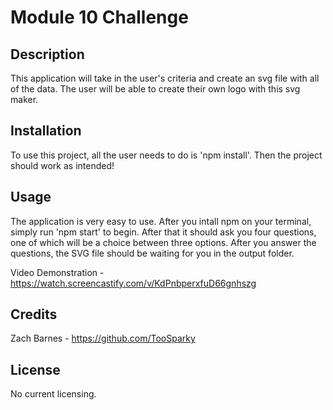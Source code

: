 # Module 10 Challenge

## Description

This application will take in the user's criteria and create an svg file with all of the data. The user will be able to create their own logo with this svg maker. 

## Installation

To use this project, all the user needs to do is 'npm install'. Then the project should work as intended!

## Usage

The application is very easy to use. After you intall npm on your terminal, simply run 'npm start' to begin. After that it should ask you four questions, one of which will be a choice between three options. After you answer the questions, the SVG file should be waiting for you in the output folder.

Video Demonstration -
https://watch.screencastify.com/v/KdPnbperxfuD66gnhszg

## Credits

Zach Barnes - https://github.com/TooSparky

## License

No current licensing.
